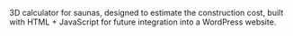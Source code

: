 3D calculator for saunas, designed to estimate the construction cost, built with HTML + JavaScript for future integration into a WordPress website.
